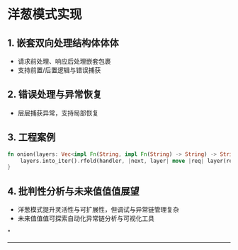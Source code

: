 ﻿# 洋葱模式实现

## 1. 嵌套双向处理结构体体体

- 请求前处理、响应后处理嵌套包裹
- 支持前置/后置逻辑与错误捕获

## 2. 错误处理与异常恢复

- 层层捕获异常，支持局部恢复

## 3. 工程案例

```rust
fn onion(layers: Vec<impl Fn(String, impl Fn(String) -> String) -> String>, handler: impl Fn(String) -> String) -> impl Fn(String) -> String {
    layers.into_iter().rfold(handler, |next, layer| move |req| layer(req, next))
}
```

## 4. 批判性分析与未来值值值展望

- 洋葱模式提升灵活性与可扩展性，但调试与异常链管理复杂
- 未来值值值可探索自动化异常链分析与可视化工具

"

---
